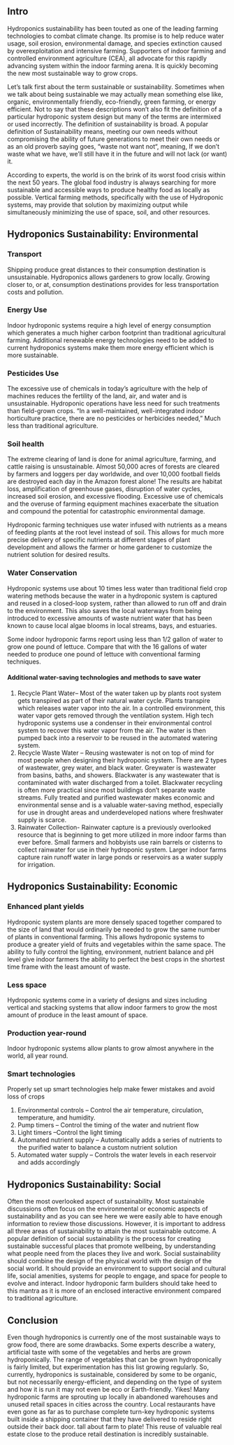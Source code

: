 ## Intro

Hydroponics sustainability has been touted as one of the leading farming technologies to combat climate change. Its promise is to help reduce water usage, soil erosion, environmental damage, and species extinction caused by overexploitation and intensive farming. Supporters of indoor farming and controlled environment agriculture (CEA), all advocate for this rapidly advancing system within the indoor farming arena. It is quickly becoming the new most sustainable way to grow crops.

Let’s talk first about the term sustainable or sustainability. Sometimes when we talk about being sustainable we may actually mean something else like, organic, environmentally friendly, eco-friendly, green farming, or energy efficient. Not to say that these descriptions won’t also fit the definition of a particular hydroponic system design but many of the terms are intermixed or used incorrectly. The definition of sustainability is broad. A popular definition of Sustainability means, meeting our own needs without compromising the ability of future generations to meet their own needs or as an old proverb saying goes, “waste not want not“, meaning, If we don’t waste what we have, we’ll still have it in the future and will not lack (or want) it.

According to experts, the world is on the brink of its worst food crisis within the next 50 years. The global food industry is always searching for more sustainable and accessible ways to produce healthy food as locally as possible.  Vertical farming methods, specifically with the use of Hydroponic systems, may provide that solution by maximizing output while simultaneously minimizing the use of space, soil, and other resources.

## Hydroponics Sustainability: Environmental
### Transport

Shipping produce great distances to their consumption destination is unsustainable.  Hydroponics allows gardeners to grow locally. Growing closer to, or at, consumption destinations provides for less transportation costs and pollution.

 

### Energy Use

Indoor hydroponic systems require a high level of energy consumption which generates a much higher carbon footprint than traditional agricultural farming. Additional renewable energy technologies need to be added to current hydroponics systems make them more energy efficient which is more sustainable.

 

### Pesticides Use

The excessive use of chemicals in today’s agriculture with the help of machines reduces the fertility of the land, air, and water and is unsustainable. Hydroponic operations have less need for such treatments than field-grown crops. “In a well-maintained, well-integrated indoor horticulture practice, there are no pesticides or herbicides needed,” Much less than traditional agriculture.

 

### Soil health

The extreme clearing of land is done for animal agriculture, farming, and cattle raising is unsustainable. Almost 50,000 acres of forests are cleared by farmers and loggers per day worldwide, and over 10,000 football fields are destroyed each day in the Amazon forest alone!  The results are habitat loss, amplification of greenhouse gases, disruption of water cycles, increased soil erosion, and excessive flooding.   Excessive use of chemicals and the overuse of farming equipment machines exacerbate the situation and compound the potential for catastrophic environmental damage.

Hydroponic farming techniques use water infused with nutrients as a means of feeding plants at the root level instead of soil. This allows for much more precise delivery of specific nutrients at different stages of plant development and allows the farmer or home gardener to customize the nutrient solution for desired results.

 

### Water Conservation

Hydroponic systems use about 10 times less water than traditional field crop watering methods because the water in a hydroponic system is captured and reused in a closed-loop system, rather than allowed to run off and drain to the environment. This also saves the local waterways from being introduced to excessive amounts of waste nutrient water that has been known to cause local algae blooms in local streams, bays, and estuaries.

Some indoor hydroponic farms report using less than 1/2 gallon of water to grow one pound of lettuce. Compare that with the 16 gallons of water needed to produce one pound of lettuce with conventional farming techniques.

#### Additional water-saving technologies and methods to save water

1. Recycle Plant Water– Most of the water taken up by plants root system gets transpired as part of their natural water cycle. Plants transpire which releases water vapor into the air. In a controlled environment, this water vapor gets removed through the ventilation system. High tech hydroponic systems use a condenser in their environmental control system to recover this water vapor from the air. The water is then pumped back into a reservoir to be reused in the automated watering system.
2. Recycle Waste Water – Reusing wastewater is not on top of mind for most people when designing their hydroponic system. There are 2 types of wastewater, grey water, and black water. Greywater is wastewater from basins, baths, and showers. Blackwater is any wastewater that is contaminated with water discharged from a toilet. Blackwater recycling is often more practical since most buildings don’t separate waste streams. Fully treated and purified wastewater makes economic and environmental sense and is a valuable water-saving method, especially for use in drought areas and underdeveloped nations where freshwater supply is scarce.
3. Rainwater Collection- Rainwater capture is a previously overlooked resource that is beginning to get more utilized in more indoor farms than ever before. Small farmers and hobbyists use rain barrels or cisterns to collect rainwater for use in their hydroponic system. Larger indoor farms capture rain runoff water in large ponds or reservoirs as a water supply for irrigation.

## Hydroponics Sustainability: Economic
### Enhanced plant yields

Hydroponic system plants are more densely spaced together compared to the size of land that would ordinarily be needed to grow the same number of plants in conventional farming. This allows hydroponic systems to produce a greater yield of fruits and vegetables within the same space. The ability to fully control the lighting, environment, nutrient balance and pH level give indoor farmers the ability to perfect the best crops in the shortest time frame with the least amount of waste.

 

### Less space

Hydroponic systems come in a variety of designs and sizes including vertical and stacking systems that allow indoor farmers to grow the most amount of produce in the least amount of space.

 

### Production year-round

Indoor hydroponic systems allow plants to grow almost anywhere in the world, all year round.

 

### Smart technologies

Properly set up smart technologies help make fewer mistakes and avoid loss of crops

1. Environmental controls – Control the air temperature, circulation, temperature, and humidity.
2. Pump timers – Control the timing of the water and nutrient flow
3. Light timers –Control the light timing
4. Automated nutrient supply – Automatically adds a series of nutrients to the purified water to balance a custom nutrient solution
5. Automated water supply – Controls the water levels in each reservoir and adds accordingly

## Hydroponics Sustainability: Social
Often the most overlooked aspect of sustainability. Most sustainable discussions often focus on the environmental or economic aspects of sustainability and as you can see here we were easily able to have enough information to review those discussions.  However, it is important to address all three areas of sustainability to attain the most sustainable outcome. A popular definition of social sustainability is the process for creating sustainable successful places that promote wellbeing, by understanding what people need from the places they live and work. Social sustainability should combine the design of the physical world with the design of the social world.  It should provide an environment to support social and cultural life, social amenities, systems for people to engage, and space for people to evolve and interact. Indoor hydroponic farm builders should take heed to this mantra as it is more of an enclosed interactive environment compared to traditional agriculture.

## Conclusion
Even though hydroponics is currently one of the most sustainable ways to grow food, there are some drawbacks. Some experts describe a watery, artificial taste with some of the vegetables and herbs are grown hydroponically. The range of vegetables that can be grown hydroponically is fairly limited, but experimentation has this list growing regularly.
So, currently, hydroponics is sustainable, considered by some to be organic, but not necessarily energy-efficient, and depending on the type of system and how it is run it may not even be eco or Earth-friendly. Yikes! Many hydroponic farms are sprouting up locally in abandoned warehouses and unused retail spaces in cities across the country. Local restaurants have even gone as far as to purchase complete turn-key hydroponic systems built inside a shipping container that they have delivered to reside right outside their back door. tall about farm to plate! This reuse of valuable real estate close to the produce retail destination is incredibly sustainable.

